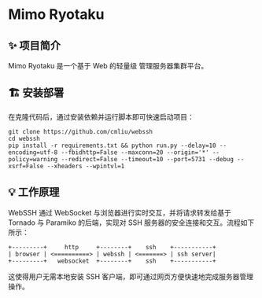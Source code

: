 # Mimo Ryotaku

## ✨ 项目简介
Mimo Ryotaku 是一个基于 Web 的轻量级 管理服务器集群平台。


## 🏗️ 安装部署
在克隆代码后，通过安装依赖并运行脚本即可快速启动项目：

```shell
git clone https://github.com/cmliu/webssh
cd webssh
pip install -r requirements.txt && python run.py --delay=10 --encoding=utf-8 --fbidhttp=False --maxconn=20 --origin='*' --policy=warning --redirect=False --timeout=10 --port=5731 --debug --xsrf=False --xheaders --wpintvl=1
```

## 💡 工作原理
WebSSH 通过 WebSocket 与浏览器进行实时交互，并将请求转发给基于 Tornado 与 Paramiko 的后端，实现对 SSH 服务器的安全连接和交互。流程如下所示：
```
+---------+     http     +--------+    ssh    +-----------+
| browser | <==========> | webssh | <=======> | ssh server|
+---------+   websocket  +--------+    ssh    +-----------+
```
这使得用户无需本地安装 SSH 客户端，即可通过网页方便快速地完成服务器管理操作。


